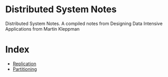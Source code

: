 # Distributed System Notes
Distributed System Notes. A compiled notes from Designing Data Intensive Applications from Martin Kleppman

# Index
- [Replication](Replication/intro.md)
- [Partitioning](Partitionon/intro.md)
